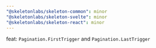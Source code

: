 ```yaml
---
"@skeletonlabs/skeleton-common": minor
"@skeletonlabs/skeleton-svelte": minor
"@skeletonlabs/skeleton-react": minor
---
```


feat: `Pagination.FirstTrigger` and `Pagination.LastTrigger`
  